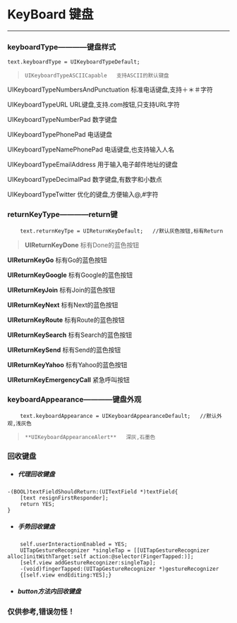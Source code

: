 # KeyBoard 键盘
***
### keyboardType————键盘样式
```
text.keyboardType = UIKeyboardTypeDefault;
```
>     UIKeyboardTypeASCIICapable   支持ASCII的默认键盘
   >
 UIKeyboardTypeNumbersAndPunctuation   标准电话键盘,支持＋＊＃字符
   > 
 UIKeyboardTypeURL   URL键盘,支持.com按钮,只支持URL字符
   > 
 UIKeyboardTypeNumberPad   数字键盘
  > 
  UIKeyboardTypePhonePad   电话键盘
  > 
  UIKeyboardTypeNamePhonePad   电话键盘,也支持输入人名
   > 
 UIKeyboardTypeEmailAddress   用于输入电子邮件地址的键盘
 > 
   UIKeyboardTypeDecimalPad   数字键盘,有数字和小数点
  > 
  UIKeyboardTypeTwitter   优化的键盘,方便输入@,#字符

### returnKeyType————return键
```
    text.returnKeyTpe = UIReturnKeyDefault;   //默认灰色按钮,标有Return
```
>    **UIReturnKeyDone**   标有Done的蓝色按钮
> 
**UIReturnKeyGo**   标有Go的蓝色按钮
 > 
   **UIReturnKeyGoogle**   标有Google的蓝色按钮
 > 
   **UIReturnKeyJoin**   标有Join的蓝色按钮
  > 
  **UIReturnKeyNext**   标有Next的蓝色按钮
 > 
   **UIReturnKeyRoute**   标有Route的蓝色按钮
 > 
   **UIReturnKeySearch**   标有Search的蓝色按钮
  > 
  **UIReturnKeySend**   标有Send的蓝色按钮
 > 
   **UIReturnKeyYahoo**   标有Yahoo的蓝色按钮
 > 
   **UIReturnKeyEmergencyCall**   紧急呼叫按钮


### keyboardAppearance————键盘外观
```
    text.keyboardAppearance = UIKeyboardAppearanceDefault;   //默认外观,浅灰色
```
>     **UIKeyboardAppearanceAlert**   深灰,石墨色

### 回收键盘
- ##### 代理回收键盘
```
-(BOOL)textFieldShouldReturn:(UITextField *)textField{
    [text resignFirstResponder];
    return YES;
}
```

- ##### 手势回收键盘
```
    self.userInteractionEnabled = YES;
    UITapGestureRecognizer *singleTap = [[UITapGestureRecognizer alloc]initWithTarget:self action:@selector(FingerTapped:)];
    [self.view addGestureRecognizer:singleTap];
    -(void)fingerTapped:(UITapGestureRecognizer *)gestureRecognizer
    {[self.view endEditing:YES];}
```

- ##### button方法内回收键盘


### 仅供参考,错误勿怪！
